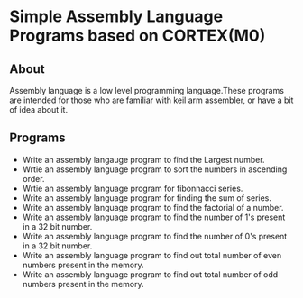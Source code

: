 # Simple Assembly Language Programs based on CORTEX(M0) 

## About
Assembly language is a low level programming language.These programs are intended for those who are familiar with keil arm assembler, or have a bit of idea about it. 

## Programs
* Write an assembly langauge program to find the Largest number.
* Wrtie an assembly language program to sort the numbers in ascending order.
* Wrtie an assembly language program for fibonnacci series.
* Write an assembly language program for finding the sum of series.
* Write an assembly language program to find the factorial of a number.
* Write an assembly language program to find the number of 1's present in a 32 bit number.
* Write an assembly language program to find the number of 0's present in a 32 bit number.
* Write an assembly language program to find out total number of even numbers present in the memory.
* Write an assembly language program to find out total number of odd numbers present in the memory.

